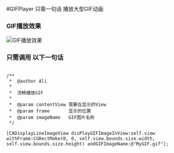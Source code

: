 #GIFPlayer 只需一句话 播放大型GIF动画
### GIF播放效果
![GIF播放效果](http://git.oschina.net/uploads/images/2016/0830/125110_c3b1494e_727503.gif "GIF播放效果")
### 只需调用 以下一句话

```

/**
 *  @author Ali
 *
 *  流畅播放GIF
 *
 *  @param contentView 需要在显示的View
 *  @param frame       显示的位置
 *  @param imageName   GIF图片名称
 */

[CADisplayLineImageView disPlayGIFImageInView:self.view withFrame:CGRectMake(0, 0, self.view.bounds.size.width, self.view.bounds.size.height) andGIFImageName:@"MyGIF.gif"];
```